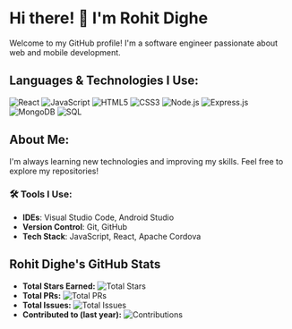# Hi there! 👋 I'm Rohit Dighe

Welcome to my GitHub profile! I'm a software engineer passionate about web and mobile development.

## Languages & Technologies I Use:
![React](https://img.shields.io/badge/-React-61dafb?style=flat-square&logo=react&logoColor=ffffff)
![JavaScript](https://img.shields.io/badge/-JavaScript-ffb81c?style=flat-square&logo=javascript&logoColor=ffffff)
![HTML5](https://img.shields.io/badge/-HTML5-e34f26?style=flat-square&logo=html5&logoColor=ffffff)
![CSS3](https://img.shields.io/badge/-CSS3-2965f1?style=flat-square&logo=css3&logoColor=ffffff)
![Node.js](https://img.shields.io/badge/-Node.js-339933?style=flat-square&logo=node.js&logoColor=ffffff)
![Express.js](https://img.shields.io/badge/-Express.js-000000?style=flat-square&logo=express&logoColor=ffffff)
![MongoDB](https://img.shields.io/badge/-MongoDB-47A248?style=flat-square&logo=mongodb&logoColor=ffffff)
![SQL](https://img.shields.io/badge/-SQL-00758F?style=flat-square&logo=postgresql&logoColor=ffffff)


## About Me:
I'm always learning new technologies and improving my skills. Feel free to explore my repositories!

### 🛠️ Tools I Use:
- **IDEs**: Visual Studio Code, Android Studio
- **Version Control**: Git, GitHub
- **Tech Stack**: JavaScript, React, Apache Cordova

## Rohit Dighe's GitHub Stats

- **Total Stars Earned:** ![Total Stars](https://github-readme-stats.vercel.app/api/stars?username=RohitDighe&count_private=true)
- **Total PRs:** ![Total PRs](https://github-readme-stats.vercel.app/api/top-langs/?username=RohitDighe&layout=compact)
- **Total Issues:** ![Total Issues](https://github-readme-stats.vercel.app/api/commit-activity?username=RohitDighe&count_private=true)
- **Contributed to (last year):** ![Contributions](https://github-readme-stats.vercel.app/api/wakatime?username=RohitDighe)


